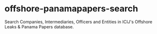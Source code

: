 # offshore-panamapapers-search
Search Companies, Intermediaries, Officers and Entities in ICIJ's Offshore Leaks & Panama Papers database.
